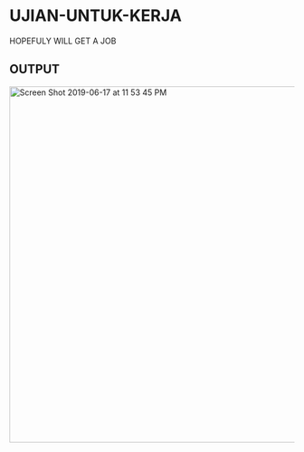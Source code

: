 # UJIAN-UNTUK-KERJA
HOPEFULY WILL GET A JOB

## OUTPUT 

<img width="629" alt="Screen Shot 2019-06-17 at 11 53 45 PM" src="https://user-images.githubusercontent.com/12325386/59618647-3f34ff00-915b-11e9-8a95-6dc0a6ff05a8.png">
